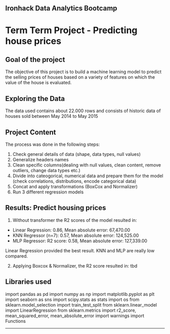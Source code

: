 ## Ironhack Data Analytics Bootcamp 
# **Term Term Project - Predicting house prices**

## **Goal of the project**

The objective of this project is to build a machine learning model to predict the selling prices of houses based on a variety of features on which the value of the house is evaluated.


## **Exploring the Data**

The data used contains about 22.000 rows and consists of historic data of houses sold between May 2014 to May 2015

## **Project Content** 

The process was done in the following steps:

1.  Check general details of data (shape, data types, null values)
2.  Generalize headers names
3.  Clean specific columns(dealing with null values, clean content, remove outliers, change data types etc.)
4.  Divide into cateogorical, numerical data and prepare them for the model (check correlations, distributions, encode categorical data)
5.  Concat and apply transformations (BoxCox and Normalizer)
6.  Run 3 different regression models

## **Results: Predict housing prices**

1. Without transformer the R2 scores of the model resulted in: 

- Linear Regression: 0.86, Mean absolute error: 67,470.00
- KNN Regressor (n=7): 0.57, Mean absolute error: 124,525.00
- MLP Regressor: R2 score: 0.58, Mean absolute error: 127,339.00

Linear Regression provided the best result. KNN and MLP are really low compared.

2. Applying Boxcox & Normalizer, the R2 score resulted in: tbd


## **Libraries used**

import pandas as pd
import numpy as np
import matplotlib.pyplot as plt
import seaborn as sns
import scipy.stats as stats
import os
from sklearn.model_selection import train_test_split
from sklearn.linear_model import LinearRegression
from sklearn.metrics import r2_score, mean_squared_error, mean_absolute_error
import warnings
import Functions

---






